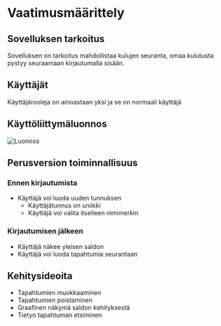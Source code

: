  
 
 
 # Vaatimusmäärittely

 ## Sovelluksen tarkoitus
Sovelluksen on tarkoitus mahdollistaa kulujen seuranta, omaa kulutusta pystyy seuraamaan kirjautumalla sisään.

 ## Käyttäjät

 Käyttäjärooleja on ainoastaan yksi ja se on normaali käyttäjä

 ## Käyttöliittymäluonnos

 ![Luonnos](/Harjoitustyö/dokumentaatio/kuvat/0.1-AloituskuvaKayttoliittymasta.png)

 ## Perusversion toiminnallisuus

### Ennen kirjautumista

 * Käyttäjä voi luoda uuden tunnuksen
    * Käyttäjätunnus on uniikki
    * Käyttäjä voi valita itselleen nimimerkin

### Kirjautumisen jälkeen

* Käyttäjä näkee yleisen saldon
* Käyttäjä voi luoda tapahtumia seurantaan

 ## Kehitysideoita

* Tapahtumien muokkaaminen
* Tapahtumien poistaminen
* Graafinen näkymä saldon kehityksestä
* Tietyn tapahtuman etsiminen
